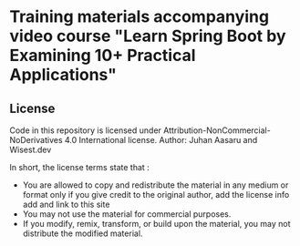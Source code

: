 # Training materials accompanying video course "Learn Spring Boot by Examining 10+ Practical Applications"

## License
Code in this repository is licensed under Attribution-NonCommercial-NoDerivatives 4.0 International license.
Author: Juhan Aasaru and Wisest.dev

In short, the license terms state that :
* You are allowed to copy and redistribute the material in any medium or format only if you give credit to the original author, add the license info add and link to this site 
* You may not use the material for commercial purposes.
* If you modify, remix, transform, or build upon the material, you may not distribute the modified material.

